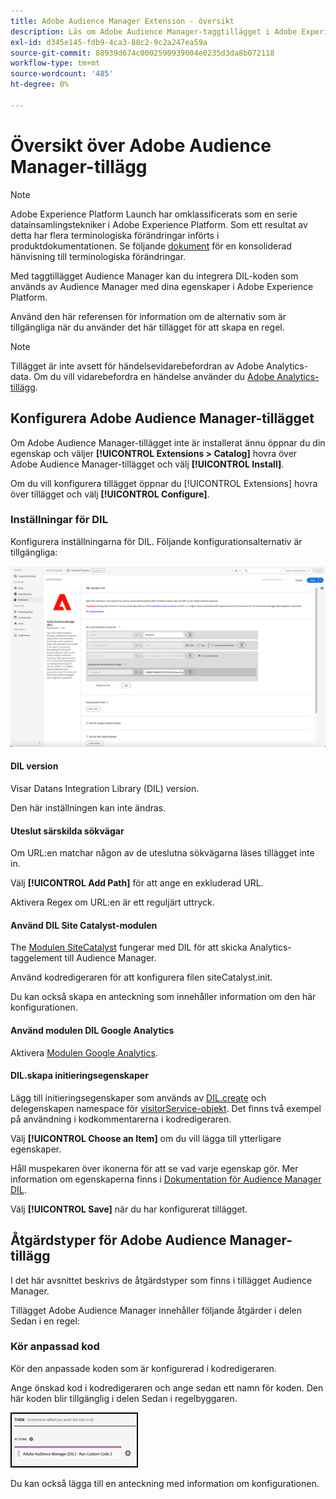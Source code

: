 ```yaml
---
title: Adobe Audience Manager Extension - översikt
description: Läs om Adobe Audience Manager-taggtillägget i Adobe Experience Platform.
exl-id: d345e145-fdb9-4ca3-88c2-9c2a247ea59a
source-git-commit: 88939d674c0002590939004e0235d3da8b072118
workflow-type: tm+mt
source-wordcount: '485'
ht-degree: 0%

---
```


# Översikt över Adobe Audience Manager-tillägg

>[!NOTE]
>
>Adobe Experience Platform Launch har omklassificerats som en serie datainsamlingstekniker i Adobe Experience Platform. Som ett resultat av detta har flera terminologiska förändringar införts i produktdokumentationen. Se följande [dokument](../../../term-updates.md) för en konsoliderad hänvisning till terminologiska förändringar.

Med taggtillägget Audience Manager kan du integrera DIL-koden som används av Audience Manager med dina egenskaper i Adobe Experience Platform.

Använd den här referensen för information om de alternativ som är tillgängliga när du använder det här tillägget för att skapa en regel.

>[!NOTE]
>
>Tillägget är inte avsett för händelsevidarebefordran av Adobe Analytics-data. Om du vill vidarebefordra en händelse använder du [Adobe Analytics-tillägg](../analytics/overview.md).

## Konfigurera Adobe Audience Manager-tillägget

Om Adobe Audience Manager-tillägget inte är installerat ännu öppnar du din egenskap och väljer **[!UICONTROL Extensions > Catalog]** hovra över Adobe Audience Manager-tillägget och välj **[!UICONTROL Install]**.

Om du vill konfigurera tillägget öppnar du [!UICONTROL Extensions] hovra över tillägget och välj **[!UICONTROL Configure]**.

### Inställningar för DIL

Konfigurera inställningarna för DIL. Följande konfigurationsalternativ är tillgängliga:

![](../../../images/ext-aam-config.png)

#### DIL version

Visar Datans Integration Library (DIL) version.

Den här inställningen kan inte ändras.

#### Uteslut särskilda sökvägar

Om URL:en matchar någon av de uteslutna sökvägarna läses tillägget inte in.

Välj **[!UICONTROL Add Path]** för att ange en exkluderad URL.

Aktivera Regex om URL:en är ett reguljärt uttryck.

#### Använd DIL Site Catalyst-modulen

The [Modulen SiteCatalyst](https://experiencecloud.adobe.com/resources/help/en_US/aam/r_dil_sc_init.html) fungerar med DIL för att skicka Analytics-taggelement till Audience Manager.

Använd kodredigeraren för att konfigurera filen siteCatalyst.init.

Du kan också skapa en anteckning som innehåller information om den här konfigurationen.

#### Använd modulen DIL Google Analytics

Aktivera [Modulen Google Analytics](https://experiencecloud.adobe.com/resources/help/en_US/aam/dil-google-universal-analytics.html).

#### DIL.skapa initieringsegenskaper

Lägg till initieringsegenskaper som används av [DIL.create](https://experiencecloud.adobe.com/resources/help/en_US/aam/r_dil_create.html) och delegenskapen namespace för [visitorService-objekt](https://experiencecloud.adobe.com/resources/help/en_US/aam/r_dil_visitor_service.html). Det finns två exempel på användning i kodkommentarerna i kodredigeraren.

Välj **[!UICONTROL Choose an Item]** om du vill lägga till ytterligare egenskaper.

Håll muspekaren över ikonerna för att se vad varje egenskap gör. Mer information om egenskaperna finns i [Dokumentation för Audience Manager DIL](https://experiencecloud.adobe.com/resources/help/en_US/aam/r_dil_create.html).

Välj **[!UICONTROL Save]** när du har konfigurerat tillägget.

## Åtgärdstyper för Adobe Audience Manager-tillägg

I det här avsnittet beskrivs de åtgärdstyper som finns i tillägget Audience Manager.

Tillägget Adobe Audience Manager innehåller följande åtgärder i delen Sedan i en regel:

### Kör anpassad kod

Kör den anpassade koden som är konfigurerad i kodredigeraren.

Ange önskad kod i kodredigeraren och ange sedan ett namn för koden. Den här koden blir tillgänglig i delen Sedan i regelbyggaren.

![](../../../images/ext-aam-then.png)

Du kan också lägga till en anteckning med information om konfigurationen.
